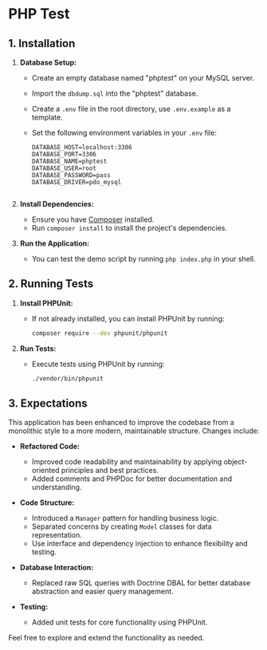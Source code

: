 # PHP Test

## 1. Installation

1. **Database Setup:**
   - Create an empty database named "phptest" on your MySQL server.
   - Import the `dbdump.sql` into the "phptest" database.
   - Create a `.env` file in the root directory, use `.env.example` as a template.
   - Set the following environment variables in your `.env` file:
   
      ```dotenv
      DATABASE_HOST=localhost:3306
      DATABASE_PORT=3306
      DATABASE_NAME=phptest
      DATABASE_USER=root
      DATABASE_PASSWORD=pass
      DATABASE_DRIVER=pdo_mysql


2. **Install Dependencies:**
   - Ensure you have [Composer](https://getcomposer.org/) installed.
   - Run `composer install` to install the project's dependencies.

3. **Run the Application:**
   - You can test the demo script by running `php index.php` in your shell.

## 2. Running Tests

1. **Install PHPUnit:**
   - If not already installed, you can install PHPUnit by running:
     ```bash
     composer require --dev phpunit/phpunit
     ```

2. **Run Tests:**
   - Execute tests using PHPUnit by running:
     ```bash
     ./vendor/bin/phpunit
     ```

## 3. Expectations

This application has been enhanced to improve the codebase from a monolithic style to a more modern, maintainable structure. Changes include:

- **Refactored Code:**
  - Improved code readability and maintainability by applying object-oriented principles and best practices.
  - Added comments and PHPDoc for better documentation and understanding.

- **Code Structure:**
  - Introduced a `Manager` pattern for handling business logic.
  - Separated concerns by creating `Model` classes for data representation.
  - Use interface and dependency injection to enhance flexibility and testing.

- **Database Interaction:**
  - Replaced raw SQL queries with Doctrine DBAL for better database abstraction and easier query management.

- **Testing:**
  - Added unit tests for core functionality using PHPUnit.

Feel free to explore and extend the functionality as needed.

